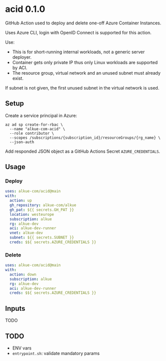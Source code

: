 # acid 0.1.0

GitHub Action used to deploy and delete one-off Azure Container Instances.

Uses Azure CLI, login with OpenID Connect is supported for this action.

Use:
- This is for short-running internal workloads, not a generic server deployer.
- Container gets only private IP thus only Linux workloads are supported by ACI.
- The resource group, virtual network and an unused subnet must already exist.

If subnet is not given, the first unused subnet in the virtual network is used.

## Setup

Create a service principal in Azure:

    az ad sp create-for-rbac \
      --name "alkue-com-acid" \
      --role contributor \
      --scopes /subscriptions/{subscription_id}/resourceGroups/{rg_name} \
      --json-auth

Add responded JSON object as a GitHub Actions Secret `AZURE_CREDENTIALS`.

## Usage

### Deploy

```yaml
uses: alkue-com/acid@main
with:
  action: up
  gh_repository: alkue-com/alkue
  gh_pat: ${{ secrets.GH_PAT }}
  location: westeurope
  subscription: alkue
  rg: alkue-dev
  aci: alkue-dev-runner
  vnet: alkue-dev
  subnet: ${{ secrets.SUBNET }}
  creds: $${ secrets.AZURE_CREDENTIALS }}
```

### Delete

```yaml
uses: alkue-com/acid@main
with:
  action: down
  subscription: alkue
  rg: alkue-dev
  aci: alkue-dev-runner
  creds: $${ secrets.AZURE_CREDENTIALS }}
```

## Inputs

TODO

## TODO

- ENV vars
- `entrypoint.sh`: validate mandatory params

